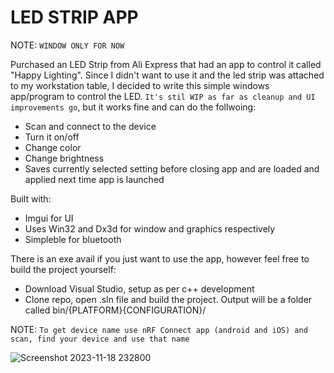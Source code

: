 # LED STRIP APP

NOTE: `WINDOW ONLY FOR NOW`

Purchased an LED Strip from Ali Express that had an app to control it called "Happy Lighting". Since I didn't want to use it and the led strip was attached to my workstation table, I decided to write this simple windows app/program to control the LED. `It's stil WIP as far as cleanup and UI improvements go`, but it works fine and can do the follwoing:

- Scan and connect to the device
- Turn it on/off
- Change color
- Change brightness
- Saves currently selected setting before closing app and are loaded and applied next time app is launched

Built with:
- Imgui for UI
- Uses Win32 and Dx3d for window and graphics respectively
- Simpleble for bluetooth

There is an exe avail if you just want to use the app, however feel free to build the project yourself:
- Download Visual Studio, setup as per c++ development
- Clone repo, open .sln file and build the project. Output will be a folder called bin/{PLATFORM}{CONFIGURATION}/

NOTE: `To get device name use nRF Connect app (android and iOS) and scan, find your device and use that name`

![Screenshot 2023-11-18 232800](https://github.com/mosamaasif/led_strip_app/assets/13409110/9319fc2b-7e7d-414c-a379-060cc9535f1e)
